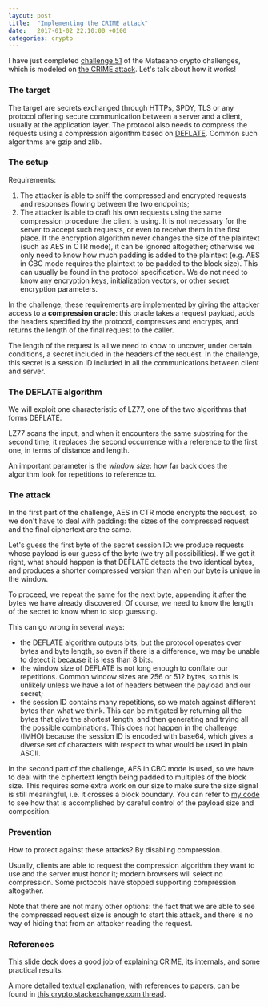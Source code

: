 ```yaml
---
layout: post
title:  "Implementing the CRIME attack"
date:   2017-01-02 22:10:00 +0100
categories: crypto 
---
```


I have just completed [challenge 51](http://cryptopals.com/sets/7/challenges/51) of the Matasano crypto challenges,
which is modeled on [the CRIME attack](https://en.wikipedia.org/wiki/CRIME). Let's talk about how it works!

### The target

The target are secrets exchanged through HTTPs, SPDY, TLS or any protocol offering secure communication between
a server and a client, usually at the application layer. The protocol also needs to compress the requests
using a compression algorithm based on [DEFLATE](https://en.wikipedia.org/wiki/DEFLATE). Common such algorithms are gzip and zlib.

### The setup

Requirements:

1. The attacker is able to sniff the compressed and encrypted requests and responses flowing between the two endpoints;
1. The attacker is able to craft his own requests using the same compression procedure the client is using.
It is not necessary for the server to accept such requests, or even to receive them in the first place. If the encryption
algorithm never changes the size of the plaintext (such as AES in CTR mode), it can be ignored altogether; otherwise
we only need to know how much padding is added to the plaintext (e.g. AES in CBC mode requires the plaintext to be padded
to the block size). This can usually be found in the protocol specification. We do not need to know any encryption keys,
initialization vectors, or other secret encryption parameters.

In the challenge, these requirements are implemented by giving the attacker access to a **compression oracle**: this
oracle takes a request payload, adds the headers specified by the protocol, compresses and encrypts, and returns the length
of the final request to the caller.

The length of the request is all we need to know to uncover, under certain conditions, a secret included in the headers
of the request. In the challenge, this secret is a session ID included in all the communications between client and
server.

### The DEFLATE algorithm

We will exploit one characteristic of LZ77, one of the two algorithms that forms DEFLATE.

LZ77 scans the input, and when it encounters the same substring for the second time, it replaces the second occurrence with a reference to the first one, in terms of distance and length.

An important parameter is the _window size_: how far back does the algorithm look for repetitions to reference to.

### The attack

In the first part of the challenge, AES in CTR mode encrypts the request, so we don't have to deal with padding: the sizes of the compressed request and the final ciphertext are the same.

Let's guess the first byte of the secret session ID: we produce requests whose payload is our guess of the byte (we try all possibilities). If we got it right, what should happen is that DEFLATE detects the two identical bytes, and produces a shorter compressed version than when our byte is unique in the window.

To proceed, we repeat the same for the next byte, appending it after the bytes we have already discovered. Of course, we need to know the length of the secret to know when to stop guessing.

This can go wrong in several ways:

- the DEFLATE algorithm outputs bits, but the protocol operates over bytes and byte length, so even if there is a difference, we may be unable to detect it because it is less than 8 bits.
- the window size of DEFLATE is not long enough to conflate our repetitions. Common window sizes are 256 or 512 bytes, so this is unlikely unless we have a lot of headers between the payload and our secret;
- the session ID contains many repetitions, so we match against different bytes than what we think. This can be mitigated by returning all the bytes that give the shortest length, and then generating and trying all the possible combinations. This does not happen in the challenge (IMHO) because the session ID is encoded with base64, which gives a diverse set of characters with respect to what would be used in plain ASCII.

In the second part of the challenge, AES in CBC mode is used, so we have to deal with the ciphertext length being padded to multiples of the block size. This requires some extra work on our size to make sure the size signal is still meaningful, i.e. it crosses a block boundary. You can refer to [my code](https://github.com/shainer/matasano/blob/master/set7/compression_ratio.py) to see how that is accomplished by careful control of the payload size and composition.

### Prevention
How to protect against these attacks? By disabling compression.

Usually, clients are able to request the compression algorithm they want to use and the server must honor it; modern browsers will select no compression. Some protocols have stopped supporting compression altogether.

Note that there are not many other options: the fact that we are able to see the compressed request size is enough to start this attack, and there is no way of hiding that from an attacker reading the request.

### References
[This slide deck](https://docs.google.com/presentation/d/11eBmGiHbYcHR9gL5nDyZChu_-lCa2GizeuOfaLU2HOU/edit#slide=id.g1d134dff_1_236) does a good job of explaining CRIME, its internals, and some practical results.

A more detailed textual explanation, with references to papers, can be found in [this crypto.stackexchange.com thread](http://crypto.stackexchange.com/questions/38047/compression-ratio-side-channel).